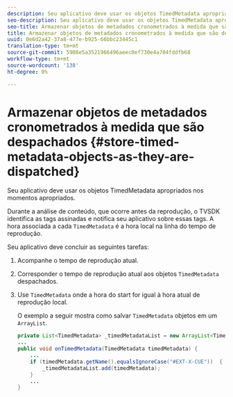 ```yaml
---
description: Seu aplicativo deve usar os objetos TimedMetadata apropriados nos momentos apropriados.
seo-description: Seu aplicativo deve usar os objetos TimedMetadata apropriados nos momentos apropriados.
seo-title: Armazenar objetos de metadados cronometrados à medida que são despachados
title: Armazenar objetos de metadados cronometrados à medida que são despachados
uuid: 0e6d2a42-37a8-477e-b925-66bbc23445c1
translation-type: tm+mt
source-git-commit: 5908e5a3521966496aeec0ef730e4a704fddfb68
workflow-type: tm+mt
source-wordcount: '138'
ht-degree: 0%

---
```



# Armazenar objetos de metadados cronometrados à medida que são despachados {#store-timed-metadata-objects-as-they-are-dispatched}

Seu aplicativo deve usar os objetos TimedMetadata apropriados nos momentos apropriados.

Durante a análise de conteúdo, que ocorre antes da reprodução, o TVSDK identifica as tags assinadas e notifica seu aplicativo sobre essas tags. A hora associada a cada `TimedMetadata` é a hora local na linha do tempo de reprodução.

Seu aplicativo deve concluir as seguintes tarefas:

1. Acompanhe o tempo de reprodução atual.
1. Corresponder o tempo de reprodução atual aos objetos `TimedMetadata` despachados.

1. Use `TimedMetadata` onde a hora do start for igual à hora atual de reprodução local.

   O exemplo a seguir mostra como salvar `TimedMetadata` objetos em um `ArrayList`.

   ```java
   private List<TimedMetadata> _timedMetadataList = new ArrayList<TimedMetadata>(); 
   ... 
   public void onTimedMetadata(TimedMetadata timedMetadata) { 
       ... 
       if (timedMetadata.getName().equalsIgnoreCase("#EXT-X-CUE"))  { 
           _timedMetadataList.add(timedMetadata); 
       } 
       ... 
   }
   ```


